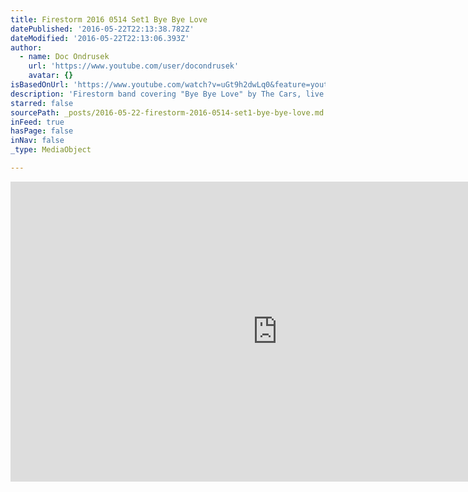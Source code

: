 ```yaml
---
title: Firestorm 2016 0514 Set1 Bye Bye Love
datePublished: '2016-05-22T22:13:38.782Z'
dateModified: '2016-05-22T22:13:06.393Z'
author:
  - name: Doc Ondrusek
    url: 'https://www.youtube.com/user/docondrusek'
    avatar: {}
isBasedOnUrl: 'https://www.youtube.com/watch?v=uGt9h2dwLq0&feature=youtu.be'
description: 'Firestorm band covering "Bye Bye Love" by The Cars, live at the Sports Page in Lebanon, PA. 5/14/2016. Like us on Facebook! https://www.facebook.com/firestormrocks/'
starred: false
sourcePath: _posts/2016-05-22-firestorm-2016-0514-set1-bye-bye-love.md
inFeed: true
hasPage: false
inNav: false
_type: MediaObject

---
```

<iframe src="https://cdn.embedly.com/widgets/media.html?src=https%3A%2F%2Fwww.youtube.com%2Fembed%2FuGt9h2dwLq0%3Ffeature%3Doembed&amp;url=http%3A%2F%2Fwww.youtube.com%2Fwatch%3Fv%3DuGt9h2dwLq0&amp;image=https%3A%2F%2Fi.ytimg.com%2Fvi%2FuGt9h2dwLq0%2Fhqdefault.jpg&amp;key=b7d04c9b404c499eba89ee7072e1c4f7&amp;type=text%2Fhtml&amp;schema=youtube" width="854" height="480" scrolling="no" frameborder="0" allowfullscreen="" style=""></iframe>